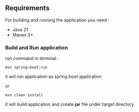 ## Requirements 
For building and running the application you need :
- Java 21
- Maven 3+

###  Build and Run application
run command in terminal :

```shell
mvn spring-boot:run 
```
it will run application as spring boot application

or
```shell
mvn clean install
```

it will build application and create **jar** file under target directory 
